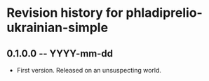 # Revision history for phladiprelio-ukrainian-simple

## 0.1.0.0 -- YYYY-mm-dd

* First version. Released on an unsuspecting world.
